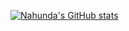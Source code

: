 [![Nahunda's GitHub stats](https://github-readme-stats.vercel.app/api?username=adnuhan&show_icons=true&theme=dark#gh-dark-mode-only)](https://github.com/anuraghazra/github-readme-stats#gh-dark-mode-only)
